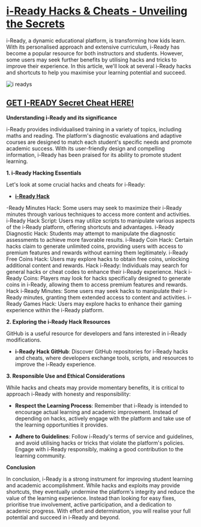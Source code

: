# [i-Ready Hacks & Cheats - Unveiling the Secrets](https://linktr.ee/WinCheat)

i-Ready, a dynamic educational platform, is transforming how kids learn. With its personalised approach and extensive curriculum, i-Ready has become a popular resource for both instructors and students. However, some users may seek further benefits by utilising hacks and tricks to improve their experience. In this article, we'll look at several i-Ready hacks and shortcuts to help you maximise your learning potential and succeed.

![i readys](https://github.com/ireadyhacked/cheats/assets/136351040/bba1be37-4f24-4014-ab07-d5b937995f8b)

## [GET I-READY Secret Cheat HERE!](https://linktr.ee/WinCheat)

**Understanding i-Ready and its significance**

i-Ready provides individualised training in a variety of topics, including maths and reading. The platform's diagnostic evaluations and adaptive courses are designed to match each student's specific needs and promote academic success. With its user-friendly design and compelling information, i-Ready has been praised for its ability to promote student learning.


**1. i-Ready Hacking Essentials**

Let's look at some crucial hacks and cheats for i-Ready:

- **[i-Ready Hack](https://linktr.ee/WinCheat)**
  
-Ready Minutes Hack: Some users may seek to maximize their i-Ready minutes through various techniques to access more content and activities.
i-Ready Hack Script: Users may utilize scripts to manipulate various aspects of the i-Ready platform, offering shortcuts and advantages.
i-Ready Diagnostic Hack: Students may attempt to manipulate the diagnostic assessments to achieve more favorable results.
i-Ready Coin Hack: Certain hacks claim to generate unlimited coins, providing users with access to premium features and rewards without earning them legitimately.
i-Ready Free Coins Hack: Users may explore hacks to obtain free coins, unlocking additional content and rewards.
Hack i-Ready: Individuals may search for general hacks or cheat codes to enhance their i-Ready experience.
Hack i-Ready Coins: Players may look for hacks specifically designed to generate coins in i-Ready, allowing them to access premium features and rewards.
Hack i-Ready Minutes: Some users may seek hacks to manipulate their i-Ready minutes, granting them extended access to content and activities.
i-Ready Games Hack: Users may explore hacks to enhance their gaming experience within the i-Ready platform.

**2. Exploring the i-Ready Hack Resources**

GitHub is a useful resource for developers and fans interested in i-Ready modifications.

- **i-Ready Hack GitHub**: Discover GitHub repositories for i-Ready hacks and cheats, where developers exchange tools, scripts, and resources to improve the i-Ready experience.

**3. Responsible Use and Ethical Considerations**

While hacks and cheats may provide momentary benefits, it is critical to approach i-Ready with honesty and responsibility:

- **Respect the Learning Process**: Remember that i-Ready is intended to encourage actual learning and academic improvement. Instead of depending on hacks, actively engage with the platform and take use of the learning opportunities it provides.

- **Adhere to Guidelines**: Follow i-Ready's terms of service and guidelines, and avoid utilising hacks or tricks that violate the platform's policies. Engage with i-Ready responsibly, making a good contribution to the learning community.

**Conclusion**

In conclusion, i-Ready is a strong instrument for improving student learning and academic accomplishment. While hacks and exploits may provide shortcuts, they eventually undermine the platform's integrity and reduce the value of the learning experience. Instead than looking for easy fixes, prioritise true involvement, active participation, and a dedication to academic progress. With effort and determination, you will realise your full potential and succeed in i-Ready and beyond.

